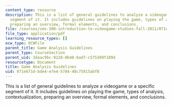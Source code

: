 ```yaml
---
content_type: resource
description: This is a list of general guidelines to analyze a videogame or a specific
  segment of it. It includes guidelines on playing the game, types of analysis, contextualization,
  preparing an overview, formal elements, and conclusions.
file: /courses/cms-300-introduction-to-videogame-studies-fall-2011/071e671dbde4e7e4578448c75815abf8_MITCMS_300F11_GameAnaGuide.pdf
file_type: application/pdf
learning_resource_types: []
ocw_type: OCWFile
parent_title: Game Analysis Guidelines
parent_type: CourseSection
parent_uid: 3daac9bc-9228-0b48-6ad7-c575309f189d
resourcetype: Document
title: Game Analysis Guidelines
uid: 071e671d-bde4-e7e4-5784-48c75815abf8
---
```

This is a list of general guidelines to analyze a videogame or a specific segment of it. It includes guidelines on playing the game, types of analysis, contextualization, preparing an overview, formal elements, and conclusions.

